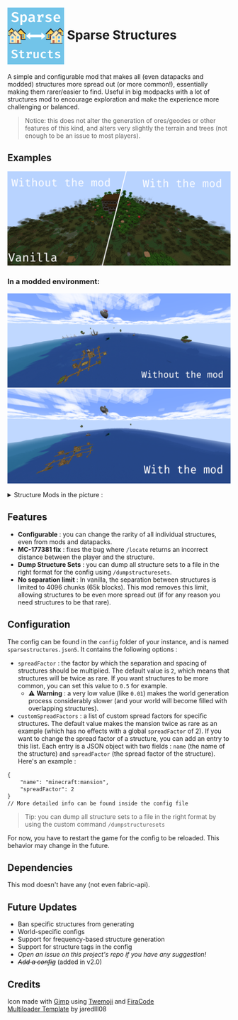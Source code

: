 # <img src="media/icon_small.png" width="128" title="Sparse Structs Icon" style="vertical-align: middle"> Sparse Structures
A simple and configurable mod that makes all (even datapacks and modded) structures more spread out (or more common!), essentially making them rarer/easier to find. Useful in big modpacks with a lot of structures mod to encourage exploration and make the experience more challenging or balanced.

> Notice: this does not alter the generation of ores/geodes or other features of this kind, and alters very slightly the terrain and trees (not enough to be an issue to most players).

## Examples
![Comparison between two world on the same seed, the one on the left showing a witch hut and a mansion (without the mod), the one on the right showing the same terrain but without those structures](media/example1.png)

### In a modded environment:
![First screenshot of the comparison, showing many (maybe too many) structures at once in the ocean because of the quantity of structure mods installed.](media/example2_1.png)
![Second screenshot of the comparison, showing lot less structures in the same world (seed), at the same coordinates.](media/example2_2.png)
<details><summary>Structure Mods in the picture :</summary>
Tidal towns, Explorify, all Yung's mods, Just Another Structure Pack, MVS, Explorations, Towns and Towers, Dungeons and Taverns...
</details>

## Features
* **Configurable** : you can change the rarity of all individual structures, even from mods and datapacks.
* **MC-177381 fix** : fixes the bug where `/locate` returns an incorrect distance between the player and the structure.
* **Dump Structure Sets** : you can dump all structure sets to a file in the right format for the config using `/dumpstructuresets`.
* **No separation limit** : In vanilla, the separation between structures is limited to 4096 chunks (65k blocks). This mod removes this limit, allowing structures to be even more spread out (if for any reason you need structures to be that rare).

## Configuration
The config can be found in the `config` folder of your instance, and is named `sparsestructures.json5`. It contains the following options :
* `spreadFactor` : the factor by which the separation and spacing of structures should be multiplied. The default value is `2`, which means that structures will be twice as rare. If you want structures to be more common, you can set this value to `0.5` for example.
    * ⚠️ **Warning** : a very low value (like `0.01`) makes the world generation process considerably slower (and your world will become filled with overlapping structures).
* `customSpreadFactors` : a list of custom spread factors for specific structures. The default value makes the mansion twice as rare as an example (which has no effects with a global `spreadFactor` of 2). If you want to change the spread factor of a structure, you can add an entry to this list. Each entry is a JSON object with two fields : `name` (the name of the structure) and `spreadFactor` (the spread factor of the structure). Here's an example :
```json5
{
    "name": "minecraft:mansion",
    "spreadFactor": 2
}
// More detailed info can be found inside the config file
```
> Tip: you can dump all structure sets to a file in the right format by using the custom command `/dumpstructuresets`

For now, you have to restart the game for the config to be reloaded. This behavior may change in the future.

## Dependencies
This mod doesn't have any (not even fabric-api).

## Future Updates
* Ban specific structures from generating
* World-specific configs
* Support for frequency-based structure generation
* Support for structure tags in the config
* *Open an issue on this project's repo if you have any suggestion!*
* *~~Add a config~~* (added in v2.0)

## Credits
Icon made with [Gimp](https://www.gimp.org/) using [Twemoji](https://github.com/twitter/twemoji) and [FiraCode](https://github.com/tonsky/FiraCode)  
[Multiloader Template](https://github.com/jaredlll08/MultiLoader-Template) by jaredlll08